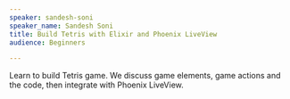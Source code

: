 ```yaml
---
speaker: sandesh-soni
speaker_name: Sandesh Soni
title: Build Tetris with Elixir and Phoenix LiveView
audience: Beginners

---
```

Learn to build Tetris game. We discuss game elements, game actions and the code, then integrate with Phoenix LiveView.